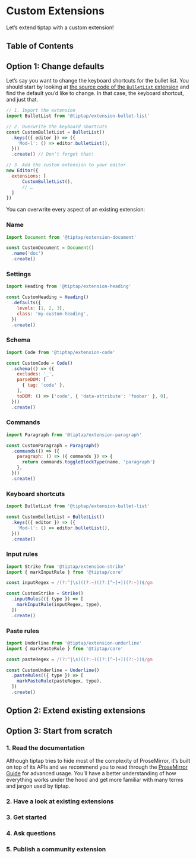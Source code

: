 # Custom Extensions
Let’s extend tiptap with a custom extension!

## Table of Contents

## Option 1: Change defaults

Let’s say you want to change the keyboard shortcuts for the bullet list. You should start by looking at [the source code of the `BulletList` extension](https://github.com/ueberdosis/tiptap-next/blob/main/packages/extension-bullet-list/index.ts) and find the default you’d like to change. In that case, the keyboard shortcut, and just that.

```js
// 1. Import the extension
import BulletList from '@tiptap/extension-bullet-list'

// 2. Overwrite the keyboard shortcuts
const CustomBulletList = BulletList()
  .keys(({ editor }) => ({
    'Mod-l': () => editor.bulletList(),
  }))
  .create() // Don’t forget that!

// 3. Add the custom extension to your editor
new Editor({
  extensions: [
      CustomBulletList(),
      // …
  ]
})
```

You can overwrite every aspect of an existing extension:

### Name

```js
import Document from '@tiptap/extension-document'

const CustomDocument = Document()
  .name('doc')
  .create()
```

### Settings

```js
import Heading from '@tiptap/extension-heading'

const CustomHeading = Heading()
  .defaults({
    levels: [1, 2, 3],
    class: 'my-custom-heading',
  })
  .create()
```

### Schema

```js
import Code from '@tiptap/extension-code'

const CustomCode = Code()
  .schema(() => ({
    excludes: '_',
    parseDOM: [
      { tag: 'code' },
    ],
    toDOM: () => ['code', { 'data-attribute': 'foobar' }, 0],
  }))
  .create()
```

### Commands

```js
import Paragraph from '@tiptap/extension-paragraph'

const CustomParagraph = Paragraph()
  .commands(() => ({
    paragraph: () => ({ commands }) => {
      return commands.toggleBlockType(name, 'paragraph')
    },
  }))
  .create()
```

### Keyboard shortcuts

```js
import BulletList from '@tiptap/extension-bullet-list'

const CustomBulletList = BulletList()
  .keys(({ editor }) => ({
    'Mod-l': () => editor.bulletList(),
  }))
  .create()
```

### Input rules

```js
import Strike from '@tiptap/extension-strike'
import { markInputRule } from '@tiptap/core'

const inputRegex = /(?:^|\s)((?:~)((?:[^~]+))(?:~))$/gm

const CustomStrike = Strike()
  .inputRules(({ type }) => [
    markInputRule(inputRegex, type),
  ])
  .create()
```

### Paste rules

```js
import Underline from '@tiptap/extension-underline'
import { markPasteRule } from '@tiptap/core'

const pasteRegex = /(?:^|\s)((?:~)((?:[^~]+))(?:~))$/gm

const CustomUnderline = Underline()
  .pasteRules(({ type }) => [
    markPasteRule(pasteRegex, type),
  ])
  .create()
```

## Option 2: Extend existing extensions

## Option 3: Start from scratch

### 1. Read the documentation
Although tiptap tries to hide most of the complexity of ProseMirror, it’s built on top of its APIs and we recommend you to read through the [ProseMirror Guide](https://ProseMirror.net/docs/guide/) for advanced usage. You’ll have a better understanding of how everything works under the hood and get more familiar with many terms and jargon used by tiptap.

### 2. Have a look at existing extensions

### 3. Get started

### 4. Ask questions

### 5. Publish a community extension
